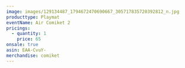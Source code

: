```yaml
---
image: images/129134487_1794672470690667_305717835720392812_n.jpg
producttype: Playmat
eventName: Air Comiket 2
pricings:
  - quantity: 1
    price: 65
onsale: true
asin: EAA-CvuY-
merchandise: comiket
---
```

